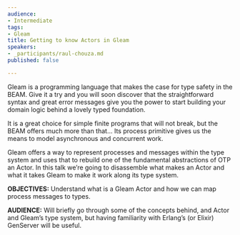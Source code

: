 ```yaml
---
audience:
- Intermediate
tags:
- Gleam
title: Getting to know Actors in Gleam
speakers:
- _participants/raul-chouza.md
published: false

---
```

Gleam is a programming language that makes the case for type safety in the BEAM. Give it a try and you will soon discover that the straightforward syntax and great error messages give you the power to start building your domain logic behind a lovely typed foundation.

It is a great choice for simple finite programs that will not break, but the BEAM offers much more than that... Its process primitive gives us the means to model asynchronous and concurrent work.

Gleam offers a way to represent processes and messages within the type system and uses that to rebuild one of the fundamental abstractions of OTP an Actor. In this talk we’re going to disassemble what makes an Actor and what it takes Gleam to make it work along its type system.

**OBJECTIVES:**
Understand what is a Gleam Actor and how we can map process messages to types.

**AUDIENCE:**
Will briefly go through some of the concepts behind, and Actor and Gleam’s type system, but having familiarity with Erlang’s (or Elixir) GenServer will be useful.
